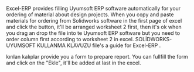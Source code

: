 Excel-ERP provides filling Uyumsoft ERP software automatically for your ordering of material about design projects. When you copy and paste materials for ordering from Solidworks software in the first page of excel and click the button, it'll be arranged worksheet 2 first, then it's ok when you drag an drop the file into te Uyumsoft ERP software but you need to order column first according to worksheet 2 in excel. SOLİDWORKS-UYUMSOFT KULLANMA KLAVUZU file's a guide for Excel-ERP .

kırılan kalıplar provide you a form to prepare report. You can fullfill the form and click on the "Ekle", it'll be added at last in the excel.
